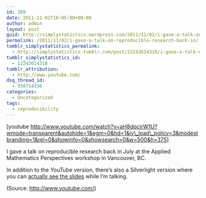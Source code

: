 ```yaml
---
id: 389
date: 2011-11-02T16:05:00+00:00
author: admin
layout: post
guid: http://simplystatistics.wordpress.com/2011/11/02/i-gave-a-talk-on-reproducible-research-back-in
permalink: /2011/11/02/i-gave-a-talk-on-reproducible-research-back-in/
tumblr_simplystatistics_permalink:
  - http://simplystatistics.tumblr.com/post/12243614318/i-gave-a-talk-on-reproducible-research-back-in
tumblr_simplystatistics_id:
  - 12243614318
tumblr_attribution:
  - http://www.youtube.com/
dsq_thread_id:
  - 938714336
categories:
  - Uncategorized
tags:
  - reproducibility
---
```

[youtube http://www.youtube.com/watch?v=aH8dpcirW1U?wmode=transparent&autohide=1&egm=0&hd=1&iv\_load\_policy=3&modestbranding=1&rel=0&showinfo=0&showsearch=0&w=500&h=375]

I gave a talk on reproducible research back in July at the Applied Mathematics Perspectives workshop in Vancouver, BC.

In addition to the YouTube version, there&#8217;s also a Silverlight version where you can <a href="http://mediasite.mediagroup.ubc.ca/MediaGroup/Viewer/?peid=1c8f6b5a331546ed9f28631239d8b24d1d" target="_blank">actually see the slides</a> while I&#8217;m talking.

<div class="attribution">
  (<span>Source:</span> <a href="http://www.youtube.com/">http://www.youtube.com/</a>)
</div>